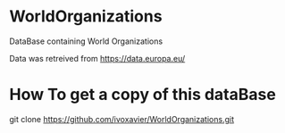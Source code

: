 # WorldOrganizations
DataBase containing World Organizations

Data was retreived from https://data.europa.eu/

# How To get a copy of this dataBase

git clone https://github.com/ivoxavier/WorldOrganizations.git